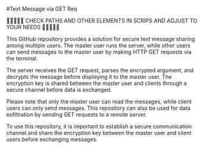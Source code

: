 #Text Message via GET Req

🧟🧟🧟🧟🧟   CHECK PATHS AND OTHER ELEMENTS IN SCRIPS AND ADJUST TO YOUR NEEDS   🧟🧟🧟🧟🧟  

This GitHub repository provides a solution for secure text message sharing among multiple users. The master user runs the server, while other users can send messages to the master user by making HTTP GET requests via the terminal.

The server receives the GET request, parses the encrypted argument, and decrypts the message before displaying it to the master user. The encryption key is shared between the master user and clients through a secure channel before data is exchanged.

Please note that only the master user can read the messages, while client users can only send messages. This repository can also be used for data exfiltration by sending GET requests to a remote server.

To use this repository, it is important to establish a secure communication channel and share the encryption key between the master user and client users before exchanging messages.
